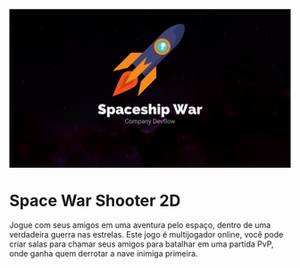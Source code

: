 <img src="./Assets/Sprite/spaceship-war.png"/>

<h1>Space War Shooter 2D</h1>

Jogue com seus amigos em uma aventura pelo espaço, dentro de uma verdadeira guerra nas estrelas.
Este jogo é multijogador online, você pode criar salas para chamar seus amigos para batalhar em
uma partida PvP, onde ganha quem derrotar a nave inimiga primeira.
